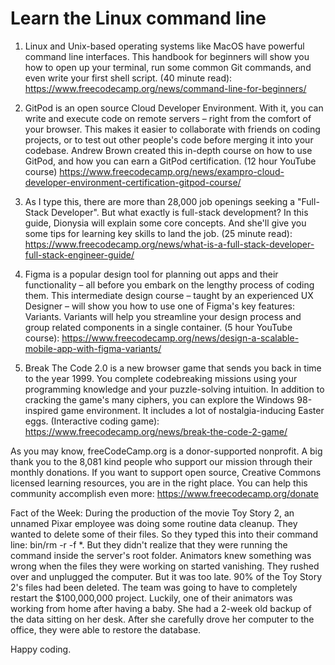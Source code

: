 #  Learn the Linux command line

1. Linux and Unix-based operating systems like MacOS have powerful command line interfaces. This handbook for beginners will show you how to open up your terminal, run some common Git commands, and even write your first shell script. (40 minute read): https://www.freecodecamp.org/news/command-line-for-beginners/

2. GitPod is an open source Cloud Developer Environment. With it, you can write and execute code on remote servers – right from the comfort of your browser. This makes it easier to collaborate with friends on coding projects, or to test out other people's code before merging it into your codebase. Andrew Brown created this in-depth course on how to use GitPod, and how you can earn a GitPod certification. (12 hour YouTube course) https://www.freecodecamp.org/news/exampro-cloud-developer-environment-certification-gitpod-course/

3. As I type this, there are more than 28,000 job openings seeking a "Full-Stack Developer". But what exactly is full-stack development? In this guide, Dionysia will explain some core concepts. And she'll give you some tips for learning key skills to land the job. (25 minute read): https://www.freecodecamp.org/news/what-is-a-full-stack-developer-full-stack-engineer-guide/

4. Figma is a popular design tool for planning out apps and their functionality – all before you embark on the lengthy process of coding them. This intermediate design course – taught by an experienced UX Designer – will show you how to use one of Figma's key features: Variants. Variants will help you streamline your design process and group related components in a single container. (5 hour YouTube course): https://www.freecodecamp.org/news/design-a-scalable-mobile-app-with-figma-variants/

5. Break The Code 2.0 is a new browser game that sends you back in time to the year 1999. You complete codebreaking missions using your programming knowledge and your puzzle-solving intuition. In addition to cracking the game's many ciphers, you can explore the Windows 98-inspired game environment. It includes a lot of nostalgia-inducing Easter eggs. (Interactive coding game): https://www.freecodecamp.org/news/break-the-code-2-game/

As you may know, freeCodeCamp.org is a donor-supported nonprofit. A big thank you to the 8,081 kind people who support our mission through their monthly donations. If you want to support open source, Creative Commons licensed learning resources, you are in the right place. You can help this community accomplish even more: https://www.freecodecamp.org/donate

Fact of the Week: During the production of the movie Toy Story 2, an unnamed Pixar employee was doing some routine data cleanup. They wanted to delete some of their files. So they typed this into their command line: bin/rm -r -f *. But they didn't realize that they were running the command inside the server's root folder. Animators knew something was wrong when the files they were working on started vanishing. They rushed over and unplugged the computer. But it was too late. 90% of the Toy Story 2's files had been deleted. The team was going to have to completely restart the $100,000,000 project. Luckily, one of their animators was working from home after having a baby. She had a 2-week old backup of the data sitting on her desk. After she carefully drove her computer to the office, they were able to restore the database.

Happy coding.
